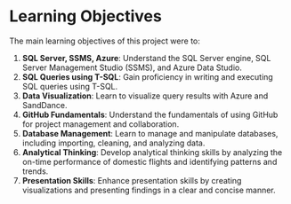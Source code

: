 # Learning Objectives

The main learning objectives of this project were to:

1. **SQL Server, SSMS, Azure**: Understand the SQL Server engine, SQL Server Management Studio (SSMS), and Azure Data Studio.
2. **SQL Queries using T-SQL**: Gain proficiency in writing and executing SQL queries using T-SQL.
3. **Data Visualization**: Learn to visualize query results with Azure and SandDance.
4. **GitHub Fundamentals**: Understand the fundamentals of using GitHub for project management and collaboration.
5. **Database Management**: Learn to manage and manipulate databases, including importing, cleaning, and analyzing data.
6. **Analytical Thinking**: Develop analytical thinking skills by analyzing the on-time performance of domestic flights and identifying patterns and trends.
7. **Presentation Skills**: Enhance presentation skills by creating visualizations and presenting findings in a clear and concise manner.
